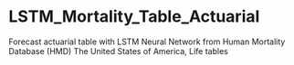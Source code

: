 # LSTM_Mortality_Table_Actuarial
Forecast actuarial table with LSTM Neural Network from Human Mortality Database (HMD) The United States of America, Life tables
